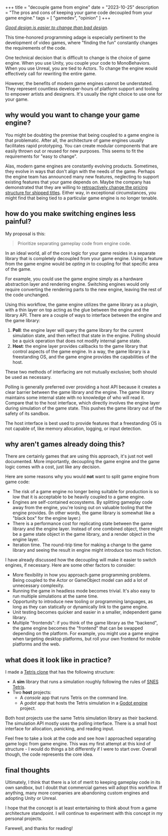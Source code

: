 +++
title = "decouple game from engine"
date = "2023-10-25"
description = "The pros and cons of keeping your game code decoupled from your game engine."
tags = [
    "gamedev", "opinion"
]
+++

*[Good design is easier to change than bad design](https://pragprog.com/tips/)*.

This time-honored programming adage is especially pertinent to the development of video games, where "finding the fun" constantly changes the requirements of the code.

One technical decision that is difficult to change is the choice of game engine. When you use Unity, you couple your code to MonoBehaviors. When you use Unreal, you are tied to Actors. To change the engine would effectively call for rewriting the entire game.

However, the benefits of modern game engines cannot be understated. They represent countless developer-hours of platform support and tooling to empower artists and designers. It's usually the right choice to use one for your game.

## why would you want to change your game engine?

You might be doubting the premise that being coupled to a game engine is that problematic. After all, the architecture of game engines usually facilitates rapid prototyping. You can create modular components that are easily thrown out or reused for new purposes. This seems to fit the requirements for "easy to change".

Alas, modern game engines are constantly evolving products. Sometimes, they evolve in ways that don't align with the needs of the game. Perhaps the engine team has announced many new features, neglecting to support existing features that your game depends on. Maybe the company has demonstrated that they are willing to [retroactively change the pricing structure for shipped titles](https://www.gamesindustry.biz/unity-adding-a-fee-for-each-time-a-game-is-installed). Either way, in exceptional circumstances, you might find that being tied to a particular game engine is no longer tenable.

## how do you make switching engines less painful?

My proposal is this:

> Prioritize separating gameplay code from engine code.

In an ideal world, all of the core logic for your game resides in a separate library that is completely decoupled from your game engine. Using a feature from the game engine would be *opting in* to coupling for that specific area of the game.

For example, you could use the game engine simply as a hardware abstraction layer and rendering engine. Switching engines would only require converting the rendering parts to the new engine, leaving the rest of the code unchanged.

Using this workflow, the game engine utilizes the game library as a plugin, with a thin layer on top acting as the glue between the engine and the library API. There are a couple of ways to interface between the engine and the game library:

1. **Poll**: the engine layer will query the game library for the current simulation state, and then reflect that state in the engine. Polling should be a quick operation that does not modify internal game state.
2. **Host**: the engine layer provides callbacks to the game library that control aspects of the game engine. In a way, the game library is a freestanding OS, and the game engine provides the capabilities of the host.

These two methods of interfacing are not mutually exclusive; both should be used as necessary.

Polling is generally preferred over providing a host API because it creates a clear barrier between the game library and the engine. The game library maintains some internal state with no knowledge of who will read it. Compare that to the host interface, which directly involves the engine layer during simulation of the game state. This pushes the game library out of the safety of its sandbox.

The host interface is best used to provide features that a freestanding OS is not capable of, like memory allocation, logging, or input detection.

## why aren't games already doing this?

There are certainly games that are using this approach, it's just not well documented. More importantly, decoupling the game engine and the game logic comes with a cost, just like any decision.

Here are some reasons why you would **not** want to split game engine from game code:

* The risk of a game engine no longer being suitable for production is so low that it is acceptable to be heavily coupled to a game engine.
* Engines are self-contained ecosystems. By splitting gameplay code away from the engine, you're losing out on valuable tooling that the engine provides. (In other words, the game library is somewhat like a "black box" for the engine layer.)
* There is a performance cost for replicating state between the game library and the engine layer. Instead of one combined object, there might be a game state object in the game library, and a render object in the engine layer.
* Iteration time. The round-trip time for making a change to the game library and seeing the result in engine might introduce too much friction.

I have already discussed how the decoupling will make it easier to switch engines, if necessary. Here are some other factors to consider:

* More flexibility in how you approach game programming problems. Being coupled to the Actor or GameObject model can add a lot of unnecessary complexity.
* Running the game in headless mode becomes trivial. It's also easy to run multiple simulations at the same time.
* Opportunity to introduce new tooling or programming languages, as long as they can statically or dynamically link to the game engine.
* Unit testing becomes quicker and easier in a smaller, independent game library.
* Multiple "frontends": if you think of the game library as the "backend", the game engine becomes the "frontend" that can be swapped depending on the platform. For example, you might use a game engine when targeting desktop platforms, but roll your own frontend for mobile platforms and the web.

## what does it look like in practice?

I made a [Tetris clone](https://github.com/bootrako/tetris) that has the following structure:

* A **sim** library that runs a simulation roughly following the rules of [SNES Tetris](https://meatfighter.com/nintendotetrisai/).
* Two **host** projects:
    * A *console* app that runs Tetris on the command line.
    * A *godot* app that hosts the Tetris simulation in a [Godot engine](https://godotengine.org/) project.

Both host projects use the same Tetris simulation library as their backend. The simulation API mostly uses the polling interface. There is a small host interface for allocation, panicking, and reading input.

Feel free to take a look at the code and see how I approached separating game logic from game engine. This was my first attempt at this kind of structure - I would do things a bit differently if I were to start over. Overall though, the code represents the core idea.

## final thoughts

Ultimately, I think that there is a lot of merit to keeping gameplay code in its own sandbox, but I doubt that commercial games will adopt this workflow. If anything, many more companies are abandoning custom engines and adopting Unity or Unreal.

I hope that the concept is at least entertaining to think about from a game architecture standpoint. I will continue to experiment with this concept in my personal projects.

Farewell, and thanks for reading!